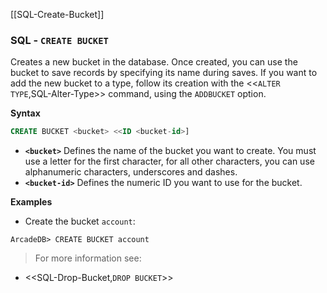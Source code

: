 [[SQL-Create-Bucket]]
### SQL - `CREATE BUCKET`

Creates a new bucket in the database.  Once created, you can use the bucket to save records by specifying its name during saves.  If you want to add the new bucket to a type, follow its creation with the <<`ALTER TYPE`,SQL-Alter-Type>> command, using the `ADDBUCKET` option.


**Syntax**

```sql
CREATE BUCKET <bucket> <<ID <bucket-id>]
```

- **`<bucket>`** Defines the name of the bucket you want to create.  You must use a letter for the first character, for all other characters, you can use alphanumeric characters, underscores and dashes.
- **`<bucket-id>`** Defines the numeric ID you want to use for the bucket.

**Examples**

- Create the bucket `account`:

```
ArcadeDB> CREATE BUCKET account
```

>For more information see:

- <<SQL-Drop-Bucket,`DROP BUCKET`>>
